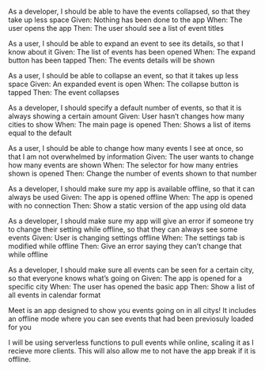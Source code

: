 









As a developer, I should be able to have the events collapsed, so that they take up less space
Given: Nothing has been done to the app
When: The user opens the app
Then: The user should see a list of event titles

As a user, I should be able to expand an event to see its details, so that I know about it
Given: The list of events has been opened
When: The expand button has been tapped
Then: The events details will be shown

As a user, I should be able to collapse an event, so that it takes up less space
Given: An expanded event is open
When: The collapse button is tapped
Then: The event collapses





As a developer, I should specify a default number of events, so that it is always showing a certain amount
Given: User hasn’t changes how many cities to show
When: The main page is opened
Then: Shows a list of items equal to the default

As a user, I should be able to change how many events I see at once, so that I am not overwhelmed by information
Given: The user wants to change how many events are shown
When: The selector for how many entries shown is opened
Then: Change the number of events shown to that number






As a developer, I should make sure my app is available offline, so that it can always be used
Given: The app is opened offline
When: The app is opened with no connection
Then: Show a static version of the app using old data

As a developer, I should make sure my app will give an error if someone try to change their setting while offline, so that they can always see some events
Given: User is changing settings offline
When: The settings tab is modified while offline
Then: Give an error saying they can’t change that while offline





As a developer, I should make sure all events can be seen for a certain city, so that everyone knows what’s going on
Given: The app is opened for a specific city
When: The user has opened the basic app
Then: Show a list of all events in calendar format

Meet is an app designed to show you events going on in all citys! It includes an offline mode where you can see events that had been previosuly loaded for you

I will be using serverless functions to pull events while online, scaling it as I recieve more clients. This will also allow me to not have the app break if it is offline.